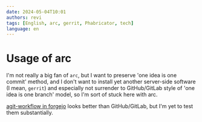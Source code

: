 ```yaml
---
date: 2024-05-04T10:01
authors: revi
tags: [English, arc, gerrit, Phabricator, tech]
language: en
---
```


<!--
SPDX-FileCopyrightText: (C) 2024 Hong Yongmin (https://revi.xyz/) <yewon@revi.email>

SPDX-License-Identifier: LicenseRef-CC-BY-ND-2.0-KR
-->

# Usage of arc

I'm not really a big fan of `arc`, but I want to preserve
'one idea is one commit' method, and I don't want to install yet another
server-side software (I mean, `gerrit`) and especially not surrender to
GitHub/GitLab style of 'one idea is one branch' model,
so I'm sort of stuck here with arc.

[agit-workflow in forgejo](https://forgejo.org/docs/latest/user/agit-support/) looks
better than GitHub/GitLab, but I'm yet to test them substantially.
